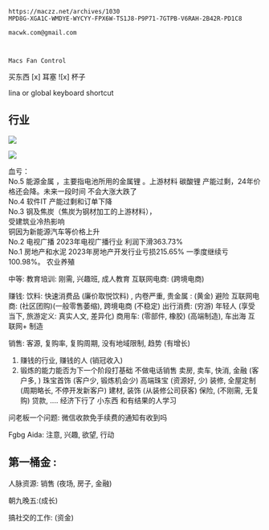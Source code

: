 
```
https://maczz.net/archives/1030
MPD8G-XGA1C-WMDYE-WYCYY-FPX6W-TS1J8-P9P71-7GTPB-V6RAH-2B42R-PD1C8

macwk.com@gmail.com


  
Macs Fan Control
```


买东西
[x] 耳塞
![x] 杯子

Iina or    global keyboard shortcut

## 行业


![](Pasted%20image%2020240702130915.png)

![](Pasted%20image%2020240702131650.png)

血亏：  
No.5 能源金属 ，主要指电池所用的金属锂 。上游材料 碳酸锂 产能过剩，24年价格还会降。未来一段时间 不会大涨大跌了  
No.4 软件IT 产能过剩和订单下降  
No.3 钢及焦炭（焦炭为钢材加工的上游材料），  
受建筑业冷热影响  
铜因为新能源汽车等价格上升  
No.2 电视广播 2023年电视广播行业 利润下滑363.73%  
No.1 房地产和水泥 2023年房地产开发行业亏损215.65% 一季度继续亏100.98%。
农业养殖

中等: 
教育培训: 刚需, 兴趣班, 成人教育
互联网电商: (跨境电商)


赚钱: 
饮料: 快速消费品 (廉价取悦饮料) , 内卷严重,
贵金属 : (黄金) 避险
互联网电商: (社区团购)(一般零售萎缩), 跨境电商 (不稳定)
出行消费: (穷游) 年轻人 (享受当下, 旅游定义: 真实人文, 差异化)
商用车: (零部件, 橡胶) (高端制造), 车出海 
互联网+ 制造


销售: 
客源, 复购率, 复购周期, 没有地域限制, 趋势 (有增长)
1. 赚钱的行业, 赚钱的人 (销冠收入)
2. 锻炼的能力能否为下一个阶段打基础
不做电话销售
卖房, 卖车, 快消, 金融 (客户多, )
珠宝首饰 (客户少, 锻炼机会少)
高端珠宝 (资源好, 少)
装修, 全屋定制 (周期略长, 不停开发新客户)
建材, 装饰 (从装修公司获客)
保险, (不刚需, 无复购)
贷款, .... 经济下行了
小东西
和有结果的人学习

问老板一个问题: 微信收款免手续费的通知有收到吗

Fgbg
Aida: 注意, 兴趣, 欲望, 行动




## 第一桶金 : 
人脉资源: 销售 (夜场, 房子, 金融)

朝九晚五:(成长)

搞社交的工作: (资金) 


